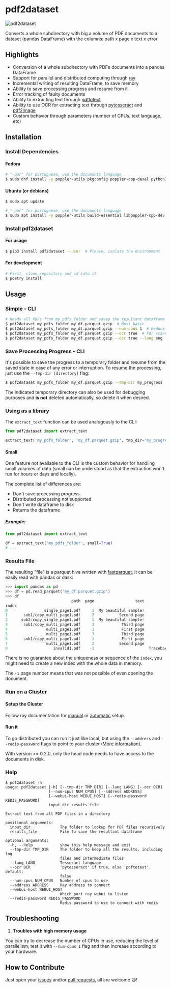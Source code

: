 # pdf2dataset

![pdf2dataset](https://github.com/icaropires/pdf2dataset/workflows/pdf2dataset/badge.svg)

Converts a whole subdirectory with big a volume of PDF documents to a dataset (pandas DataFrame) with the columns: path x page x text x error


## Highlights

* Conversion of a whole subdirectory with PDFs documents into a pandas DataFrame
* Support for parallel and distributed computing through [ray](https://github.com/ray-project/ray)
* Incremental writing of resulting DataFrame, to save memory
* Ability to save processing progress and resume from it
* Error tracking of faulty documents
* Ability to extracting text through [pdftotext](https://github.com/jalan/pdftotext)
* Ability to use OCR for extracting text through [pytesseract](https://github.com/madmaze/pytesseract) and [pdf2image](https://github.com/Belval/pdf2image)
* Custom behavior through parameters (number of CPUs, text language, etc)


## Installation

### Install Dependencies

#### Fedora

``` bash
# "-por" for portuguese, use the documents language
$ sudo dnf install -y poppler-utils pkgconfig poppler-cpp-devel python3-devel tesseract-langpack-por
```

#### Ubuntu (or debians)

``` bash
$ sudo apt update

# "-por" for portuguese, use the documents language
$ sudo apt install -y poppler-utils build-essential libpoppler-cpp-dev pkg-config python3-dev tesseract-ocr-por
```

### Install pdf2dataset

#### For usage

``` bash
$ pip3 install pdf2dataset --user  # Please, isolate the environment
```

#### For development

``` bash
# First, clone repository and cd into it
$ poetry install
```


## Usage

### Simple - CLI

``` bash
# Reads all PDFs from my_pdfs_folder and saves the resultant dataframe to my_df.parquet.gzip
$ pdf2dataset my_pdfs_folder my_df.parquet.gzip  # Most basic
$ pdf2dataset my_pdfs_folder my_df.parquet.gzip --num-cpus 1  # Reduce parallelism to the maximum
$ pdf2dataset my_pdfs_folder my_df.parquet.gzip --ocr true  # For scanned PDFs
$ pdf2dataset my_pdfs_folder my_df.parquet.gzip --ocr true --lang eng  # Scanned documents with english text
```

### Save Processing Progress - CLI

It's possible to save the progress to a temporary folder and resume from the saved state in case of
any error or interruption. To resume the processing, just use the `--tmp-dir [directory]` flag:

``` bash
$ pdf2dataset my_pdfs_folder my_df.parquet.gzip --tmp-dir my_progress
```

The indicated temporary directory can also be used for debugging purposes and **is not** deleted
automatically, so delete it when desired. 


### Using as a library

The `extract_text` function can be used analogously to the CLI:

``` python
from pdf2dataset import extract_text

extract_text('my_pdfs_folder', 'my_df.parquet.gzip', tmp_dir='my_progress')
```

#### Small

One feature not available to the CLI is the custom behavior for handling small volumes of data (small can
be understood as that the extraction won't run for hours or days and locally).

The complete list of differences are:

* Don't save processing progress
* Distributed processing not supported
* Don't write dataframe to disk
* Returns the dataframe

##### Example:
``` python
from pdf2dataset import extract_text

df = extract_text('my_pdfs_folder', small=True)
# ...
```
### Results File

The resulting "file" is a parquet hive written with [fastparquet](https://github.com/dask/fastparquet), it can be
easily read with pandas or dask:

``` python
>>> import pandas as pd
>>> df = pd.read_parquet('my_df.parquet.gzip')
>>> df
                             path  page                  text                                              error
index                                                                                                           
0                single_page1.pdf     1  My beautiful sample!                                                   
1       sub1/copy_multi_page1.pdf     2           Second page                                                   
2      sub2/copy_single_page1.pdf     1  My beautiful sample!                                                   
3       sub1/copy_multi_page1.pdf     3            Third page                                                   
4                 multi_page1.pdf     1            First page                                                   
5                 multi_page1.pdf     3            Third page                                                   
6       sub1/copy_multi_page1.pdf     1            First page                                                   
7                 multi_page1.pdf     2           Second page                                                   
0                    invalid1.pdf    -1                        Traceback (most recent call last):\n  File "/h...
```

There is no guarantee about the uniqueness or sequence of the `index`, you might need to create a new index with
the whole data in memory.

The `-1` page number means that was not possible of even opening the document.

### Run on a Cluster

#### Setup the Cluster

Follow ray documentation for [manual](https://docs.ray.io/en/latest/using-ray-on-a-cluster.html?setup#manual-cluster-setup) or [automatic](https://docs.ray.io/en/latest/autoscaling.html?setup#automatic-cluster-setup)
setup.

#### Run it

To go distributed you can run it just like local, but using the `--address` and `--redis-password` flags to point to your cluster ([More information](https://docs.ray.io/en/latest/multiprocessing.html)).

With version >= 0.2.0, only the head node needs to have access to the documents in disk.

### Help

```
$ pdf2dataset -h
usage: pdf2dataset [-h] [--tmp-dir TMP_DIR] [--lang LANG] [--ocr OCR]
                   [--num-cpus NUM_CPUS] [--address ADDRESS]
                   [--webui-host WEBUI_HOST] [--redis-password REDIS_PASSWORD]
                   input_dir results_file

Extract text from all PDF files in a directory

positional arguments:
  input_dir             The folder to lookup for PDF files recursively
  results_file          File to save the resultant dataframe

optional arguments:
  -h, --help            show this help message and exit
  --tmp-dir TMP_DIR     The folder to keep all the results, including log
                        files and intermediate files
  --lang LANG           Tesseract language
  --ocr OCR             'pytesseract' if true, else 'pdftotext'. default:
                        false
  --num-cpus NUM_CPUS   Number of cpus to use
  --address ADDRESS     Ray address to connect
  --webui-host WEBUI_HOST
                        Which port ray webui to listen
  --redis-password REDIS_PASSWORD
                        Redis password to use to connect with redis
```


## Troubleshooting

1. **Troubles with high memory usage**

You can try to decrease the number of CPUs in use, reducing the level of parallelism,
test it with `--num-cpus 1` flag and then increase according to your hardware.

## How to Contribute

Just open your [issues](https://github.com/icaropires/pdf2dataset/issues) and/or [pull requests](https://github.com/icaropires/pdf2dataset/pulls), all are welcome :smiley:!
